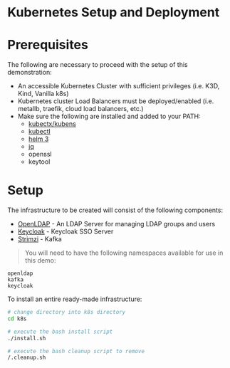 # Kubernetes Setup and Deployment

# Prerequisites

The following are necessary to proceed with the setup of this demonstration: 

- An accessible Kubernetes Cluster with sufficient privileges (i.e. K3D, Kind, Vanilla k8s)
- Kubernetes cluster Load Balancers must be deployed/enabled (i.e. metallb, traefik, cloud load balancers, etc.)
- Make sure the following are installed and added to your PATH: 
    - [kubectx/kubens](https://github.com/ahmetb/kubectx)
    - [kubectl](https://kubernetes.io/docs/tasks/tools/install-kubectl/)
    - [helm 3](https://helm.sh/docs/intro/install/)
    - [jq](https://stedolan.github.io/jq/)
    - openssl
    - keytool

# Setup

The infrastructure to be created will consist of the following components: 

- [OpenLDAP](https://www.openldap.org/) - An LDAP Server for managing LDAP groups and users
- [Keycloak](https://www.keycloak.org/) - Keycloak SSO Server
- [Strimzi](https://strimzi.io/) - Kafka

> You will need to have the following namespaces available for use in this demo:

```
openldap
kafka
keycloak
```

To install an entire ready-made infrastructure: 

```bash
# change directory into k8s directory
cd k8s

# execute the bash install script
./install.sh

# execute the bash cleanup script to remove
/.cleanup.sh
```